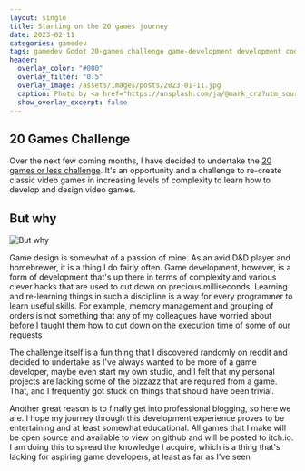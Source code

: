 ```yaml
---
layout: single
title: Starting on the 20 games journey
date: 2023-02-11
categories: gamedev
tags: gamedev Godot 20-games challenge game-development development coding
header:
  overlay_color: "#000"
  overlay_filter: "0.5"
  overlay_image: /assets/images/posts/2023-01-11.jpg
  caption: Photo by <a href="https://unsplash.com/ja/@mark_crz?utm_source=unsplash&utm_medium=referral&utm_content=creditCopyText">Mark Cruz</a> on <a href="https://unsplash.com/photos/VW2oU66mwbc?utm_source=unsplash&utm_medium=referral&utm_content=creditCopyText">Unsplash</a>
  show_overlay_excerpt: false
---
```


## 20 Games Challenge

Over the next few coming months, I have decided to undertake the [20 games or less challenge](https://20_games_challenge.gitlab.io). It's an opportunity and a challenge to re-create classic video games in increasing levels of complexity to learn how to develop and design video games.

## But why

![But why](http://www.reactiongifs.com/r/but-why.gif)

Game design is somewhat of a passion of mine. As an avid D&D player and homebrewer, it is a thing I do fairly often. Game development, however, is a form of development that's up there in terms of complexity and various clever hacks that are used to cut down on precious milliseconds. Learning and re-learning things in such a discipline is a way for every programmer to learn useful skills. For example, memory management and grouping of orders is not something that any of my colleagues have worried about before I taught them how to cut down on the execution time of some of our requests

The challenge itself is a fun thing that I discovered randomly on reddit and decided to undertake as I've always wanted to be more of a game developer, maybe even start my own studio, and I felt that my personal projects are lacking some of the pizzazz that are required from a game. That, and I frequently got stuck on things that should have been trivial.

Another great reason is to finally get into professional blogging, so here we are. I hope my journey through this development experience proves to be entertaining and at least somewhat educational. All games that I make will be open source and available to view on github and will be posted to itch.io. I am doing this to spread the knowledge I acquire, which is a thing that's lacking for aspiring game developers, at least as far as I've seen
